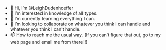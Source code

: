 - 👋 Hi, I’m @LeighDudenhoeffer
- 👀 I’m interested in knowledge of all types.
- 🌱 I’m currently learning everything I can.
- 💞️ I’m looking to collaborate on whatever you think I can handle and whatever you think I can't handle.
- 📫 How to reach me the usual way. (If you can't figure that out, go to my web page and email me from there!!)

<!---
LeighDudenhoeffer/LeighDudenhoeffer is a ✨ special ✨ repository because its `README.md` (this file) appears on your GitHub profile.
You can click the Preview link to take a look at your changes.
--->
